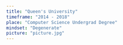 ```yaml
---
title: "Queen's University"
timeframe: "2014 - 2018"
place: "Computer Science Undergrad Degree"
mindset: "Degenerate"
picture: "picture.jpg"
---
```

